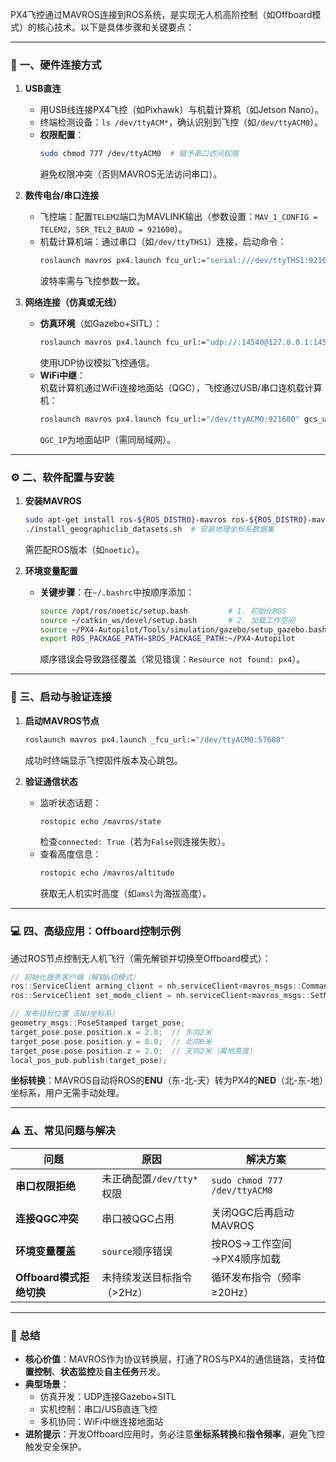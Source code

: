 PX4飞控通过MAVROS连接到ROS系统，是实现无人机高阶控制（如Offboard模式）的核心技术。以下是具体步骤和关键要点：

---

### 🔧 **一、硬件连接方式**
1. **USB直连**  
   - 用USB线连接PX4飞控（如Pixhawk）与机载计算机（如Jetson Nano）。  
   - 终端检测设备：`ls /dev/ttyACM*`，确认识别到飞控（如`/dev/ttyACM0`）。  
   - **权限配置**：  
     ```bash
     sudo chmod 777 /dev/ttyACM0  # 赋予串口访问权限
     ```  
     避免权限冲突（否则MAVROS无法访问串口）。

2. **数传电台/串口连接**  
   - 飞控端：配置`TELEM2`端口为MAVLINK输出（参数设置：`MAV_1_CONFIG = TELEM2`，`SER_TEL2_BAUD = 921600`）。  
   - 机载计算机端：通过串口（如`/dev/ttyTHS1`）连接，启动命令：  
     ```bash
     roslaunch mavros px4.launch fcu_url:="serial:///dev/ttyTHS1:921600"
     ```  
     波特率需与飞控参数一致。

3. **网络连接（仿真或无线）**  
   - **仿真环境**（如Gazebo+SITL）：  
     ```bash
     roslaunch mavros px4.launch fcu_url:="udp://:14540@127.0.0.1:14557"
     ```  
     使用UDP协议模拟飞控通信。  
   - **WiFi中继**：  
     机载计算机通过WiFi连接地面站（QGC），飞控通过USB/串口连机载计算机：  
     ```bash
     roslaunch mavros px4.launch fcu_url:="/dev/ttyACM0:921600" gcs_url:="udp://@QGC_IP"
     ```  
     `QGC_IP`为地面站IP（需同局域网）。

---

### ⚙️ **二、软件配置与安装**
1. **安装MAVROS**  
   ```bash
   sudo apt-get install ros-${ROS_DISTRO}-mavros ros-${ROS_DISTRO}-mavros-extras
   ./install_geographiclib_datasets.sh  # 安装地理坐标系数据集
   ```  
   需匹配ROS版本（如`noetic`）。

2. **环境变量配置**  
   - **关键步骤**：在`~/.bashrc`中按顺序添加：  
     ```bash
     source /opt/ros/noetic/setup.bash         # 1. 初始化ROS
     source ~/catkin_ws/devel/setup.bash       # 2. 加载工作空间
     source ~/PX4-Autopilot/Tools/simulation/gazebo/setup_gazebo.bash  # 3. 添加PX4路径
     export ROS_PACKAGE_PATH=$ROS_PACKAGE_PATH:~/PX4-Autopilot
     ```  
     顺序错误会导致路径覆盖（常见错误：`Resource not found: px4`）。

---

### 🚀 **三、启动与验证连接**
1. **启动MAVROS节点**  
   ```bash
   roslaunch mavros px4.launch _fcu_url:="/dev/ttyACM0:57600"
   ```  
   成功时终端显示飞控固件版本及心跳包。

2. **验证通信状态**  
   - 监听状态话题：  
     ```bash
     rostopic echo /mavros/state
     ```  
     检查`connected: True`（若为`False`则连接失败）。  
   - 查看高度信息：  
     ```bash
     rostopic echo /mavros/altitude
     ```  
     获取无人机实时高度（如`amsl`为海拔高度）。

---

### 💻 **四、高级应用：Offboard控制示例**
通过ROS节点控制无人机飞行（需先解锁并切换至Offboard模式）：
```cpp
// 初始化服务客户端（解锁&切模式）
ros::ServiceClient arming_client = nh.serviceClient<mavros_msgs::CommandBool>("mavros/cmd/arming");
ros::ServiceClient set_mode_client = nh.serviceClient<mavros_msgs::SetMode>("mavros/set_mode");

// 发布目标位置（ENU坐标系）
geometry_msgs::PoseStamped target_pose;
target_pose.pose.position.x = 2.0;  // 东向2米
target_pose.pose.position.y = 0.0;  // 北向0米
target_pose.pose.position.z = 2.0;  // 天向2米（离地高度）
local_pos_pub.publish(target_pose);
```
**坐标转换**：MAVROS自动将ROS的**ENU**（东-北-天）转为PX4的**NED**（北-东-地）坐标系，用户无需手动处理。

---

### ⚠️ **五、常见问题与解决**
| **问题**                | **原因**                          | **解决方案**                              |
|-------------------------|----------------------------------|------------------------------------------|
| **串口权限拒绝**         | 未正确配置`/dev/tty*`权限         | `sudo chmod 777 /dev/ttyACM0` |
| **连接QGC冲突**         | 串口被QGC占用                    | 关闭QGC后再启动MAVROS       |
| **环境变量覆盖**         | `source`顺序错误                 | 按ROS→工作空间→PX4顺序加载   |
| **Offboard模式拒绝切换** | 未持续发送目标指令（>2Hz）       | 循环发布指令（频率≥20Hz）   |

---

### 💎 **总结**
- **核心价值**：MAVROS作为协议转换层，打通了ROS与PX4的通信链路，支持**位置控制**、**状态监控**及**自主任务**开发。  
- **典型场景**：  
  - 仿真开发：UDP连接Gazebo+SITL  
  - 实机控制：串口/USB直连飞控  
  - 多机协同：WiFi中继连接地面站  
- **进阶提示**：开发Offboard应用时，务必注意**坐标系转换**和**指令频率**，避免飞控触发安全保护。